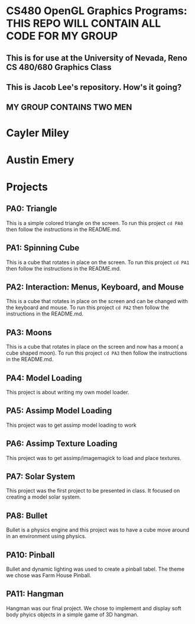 # CS480 OpenGL Graphics Programs: THIS REPO WILL CONTAIN ALL CODE FOR MY GROUP
## This is for use at the University of Nevada, Reno CS 480/680 Graphics Class
## This is Jacob Lee's repository. How's it going?

## MY GROUP CONTAINS TWO MEN
# Cayler Miley 
# Austin Emery

# Projects

## PA0: Triangle
This is a simple colored triangle on the screen. To run this project ```cd PA0``` then follow the instructions in the README.md.

## PA1: Spinning Cube
This is a cube that rotates in place on the screen. To run this project ```cd PA1``` then follow the instructions in the README.md.

## PA2: Interaction: Menus, Keyboard, and Mouse
This is a cube that rotates in place on the screen and can be changed with the keyboard and mouse. To run this project ```cd PA2``` then follow the instructions in the README.md.

## PA3: Moons
This is a cube that rotates in place on the screen and now has a moon( a cube shaped moon). To run this project ```cd PA3``` then follow the instructions in the README.md.

## PA4: Model Loading
This project is about writing my own model loader.

## PA5: Assimp Model Loading 
This project was to get assimp model loading to work

## PA6: Assimp Texture Loading 
This project was to get assimp/imagemagick to load and place textures. 

## PA7: Solar System
This project was the first project to be presented in class. It focused on creating a model solar system.

## PA8: Bullet
Bullet is a physics engine and this project was to have a cube move around in an environment using physics. 

## PA10: Pinball
Bullet and dynamic lighting was used to create a pinball tabel. The theme we chose was Farm House Pinball.

## PA11: Hangman
Hangman was our final project. We chose to implement and display soft body phyics objects in a simple game of 3D hangman.
